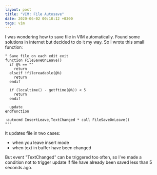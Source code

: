 ```yaml
---
layout: post
title: "VIM: File Autosave"
date: 2020-06-02 00:10:12 +0300
tags: vim
---
```


I was wondering how to save file in VIM automatically. Found some solutions in internet but decided to do it my way.
So I wrote this small function:

```vim
" Save file on each edit exit
function FileSaveOnLeave()
  if @% == ""
    return
  elseif !filereadable(@%)
    return
  endif

  if (localtime() - getftime(@%)) < 5
    return
  endif

  update
endfunction

:autocmd InsertLeave,TextChanged * call FileSaveOnLeave()
"""
```

It updates file in two cases:

- when you leave insert mode
- when text in buffer have been changed

But event "TextChanged" can be triggered too often, so I've made a condition not to trigger update if file have already been saved less than 5 seconds ago.

